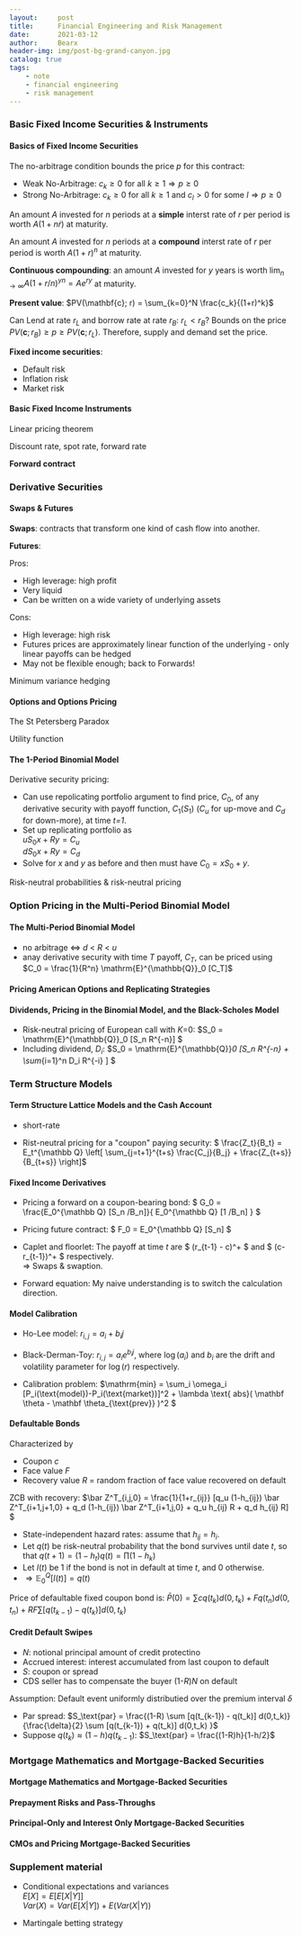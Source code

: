 ```yaml
---
layout:     post
title:      Financial Engineering and Risk Management
date:       2021-03-12
author:     Bearx
header-img: img/post-bg-grand-canyon.jpg
catalog: true
tags:
    - note
    - financial engineering
    - risk management
---
```

 
### Basic Fixed Income Securities & Instruments

#### Basics of Fixed Income Securities

The no-arbitrage condition bounds the price *p* for this contract:

* Weak No-Arbitrage: $c_k \geq 0$ for all $k \geq 1 \Rightarrow p \geq 0$
* Strong No-Arbitrage: $c_k \geq 0$ for all $k \geq 1$ and $c_l>0$ for some $l \Rightarrow p \geq 0$

An amount *A* invested for *n* periods at a __simple__ interst rate of *r* per period is worth $A(1+n\dot r)$ at maturity.

An amount *A* invested for *n* periods at a __compound__ interst rate of *r* per period is worth $A(1+r)^n$ at maturity.

__Continuous compounding__: an amount *A* invested for *y* years is worth $\lim_{n\to \infty} A(1+r/n)^{yn}=A e^{ry}$ at maturity.

__Present value__: $PV(\mathbf{c}; r) = \sum_{k=0}^N \frac{c_k}{(1+r)^k}$

Can Lend at rate $r_L$ and borrow rate at rate $r_B$: $r_L < r_B$? Bounds on the price $PV(\mathbf{c}; r_B) \geq p \geq PV(\mathbf{c}; r_L)$. Therefore, supply and demand set the price.

__Fixed income securities__:

* Default risk
* Inflation risk
* Market risk

#### Basic Fixed Income Instruments

Linear pricing theorem

Discount rate, spot rate, forward rate

__Forward contract__

### Derivative Securities

#### Swaps & Futures

__Swaps__: contracts that transform one kind of cash flow into another.

__Futures__: 

Pros:
* High leverage: high profit
* Very liquid
* Can be written on a wide variety of underlying assets

Cons:
* High leverage: high risk
* Futures prices are approximately linear function of the underlying - only linear payoffs can be hedged
* May not be flexible enough; back to Forwards!

Minimum variance hedging

#### Options and Options Pricing

The St Petersberg Paradox

Utility function

#### The 1-Period Binomial Model

Derivative security pricing:
* Can use repolicating portfolio argument to find price, $C_0$, of any derivative security with payoff function, $C_1(S_1)$ ($C_u$ for up-move and $C_d$ for down-more), at time *t=1*.
* Set up replicating portfolio as \
$u S_0 x + Ry = C_u$ \
$d S_0 x + Ry = C_d$
* Solve for *x* and *y* as before and then must have $C_0 = x S_0 + y$.

Risk-neutral probabilities & risk-neutral pricing

### Option Pricing in the Multi-Period Binomial Model

#### The Multi-Period Binomial Model

* no arbitrage <=> *d* < *R* < *u*
* anay derivative security with time *T* payoff, $C_T$, can be priced using $C_0 = \frac{1}{R^n} \mathrm{E}^{\mathbb{Q}}_0 [C_T]$

#### Pricing American Options and Replicating Strategies

#### Dividends, Pricing in the Binomial Model, and the Black-Scholes Model

* Risk-neutral pricing of European call with *K*=0: $S_0 = \mathrm{E}^{\mathbb{Q}}_0 [S_n R^{-n}] $
* Including dividend, $D_i$: $S_0 = \mathrm{E}^{\mathbb{Q}}_0 [S_n R^{-n} + \sum_{i=1}^n D_i R^{-i} ] $


### Term Structure Models

#### Term Structure Lattice Models and the Cash Account

* short-rate

* Rist-neutral pricing for a "coupon" paying security: $ \frac{Z_t}{B_t} = E_t^{\mathbb Q} \left[ \sum_{j=t+1}^{t+s} \frac{C_j}{B_j} + \frac{Z_{t+s}}{B_{t+s}}  \right]$

#### Fixed Income Derivatives

* Pricing a forward on a coupon-bearing bond: $ G_0 = \frac{E_0^{\mathbb Q} [S_n /B_n]}{ E_0^{\mathbb Q} [1 /B_n] } $

* Pricing future contract: $ F_0 = E_0^{\mathbb Q}  [S_n] $

* Caplet and floorlet: The payoff at time *t* are $ (r_{t-1} - c)^+ $ and $ (c- r_{t-1})^+ $ respectively. \
$\Rightarrow$ Swaps & swaption.

* Forward equation: My naive understanding is to switch the calculation direction.

#### Model Calibration

* Ho-Lee model: $r_{i,j} = a_i + b_i j$
* Black-Derman-Toy: $r_{i,j} = a_i e^{b_i j}$, where $\log(a_i)$ and $b_i$ are the drift and volatility parameter for $\log(r)$ respectively.

* Calibration problem: $\mathrm{min} = \sum_i \omega_i [P_i(\text{model})-P_i(\text{market})]^2 + \lambda \text{ abs}( \mathbf \theta - \mathbf \theta_{\text{prev}} )^2 $

#### Defaultable Bonds

Characterized by
* Coupon *c*
* Face value *F*
* Recovery value *R* = random fraction of face value recovered on default

ZCB with recovery: $\bar Z^T_{i,j,0} = \frac{1}{1+r_{ij}} [q_u (1-h_{ij}) \bar Z^T_{i+1,j+1,0} + q_d (1-h_{ij}) \bar Z^T_{i+1,j,0} + q_u h_{ij} R + q_d h_{ij} R] $

* State-independent hazard rates: assume that $h_{ij}=h_i$.
* Let $q(t)$ be risk-neutral probability that the bond survives until date *t*, so that $q(t+1) = (1-h_t) q(t) = \prod (1-h_k)$
* Let $I(t)$ be 1 if the bond is not in default at time *t*, and 0 otherwise.
* $\Rightarrow \mathbb E_0^Q [I(t)] = q(t)$

Price of defaultable fixed coupon bond is: $\bar P(0) = \sum c q(t_k) d(0, t_k) + F q(t_n) d(0,t_n) + RF \sum [q(t_{k-1}) - q(t_k)] d(0,t_k)$

#### Credit Default Swipes

* *N*: notional principal amount of credit protectino
* Accrued interest: interest accumulated from last coupon to default
* *S*: coupon or spread
* CDS seller has to compensate the buyer (1-*R*)*N* on default

Assumption: Default event uniformly distributied over the premium interval $\delta$

* Par spread: $S_\text{par} = \frac{(1-R) \sum [q(t_{k-1}) - q(t_k)] d(0,t_k)}{\frac{\delta}{2} \sum [q(t_{k-1}) + q(t_k)] d(0,t_k) }$
* Suppose $q(t_k)\approx (1-h) q(t_{k-1})$: $S_\text{par} = \frac{(1-R)h}{1-h/2}$

### Mortgage Mathematics and Mortgage-Backed Securities

#### Mortgage Mathematics and Mortgage-Backed Securities

#### Prepayment Risks and Pass-Throughs

#### Principal-Only and Interest Only Mortgage-Backed Securities

#### CMOs and Pricing Mortgage-Backed Securities

### Supplement material

* Conditional expectations and variances \
$E[X] = E[E[X|Y]]$ \
$Var(X) = Var(E[X|Y]) + E(Var(X|Y))$

* Martingale betting strategy
